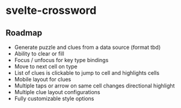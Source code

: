 # svelte-crossword

## Roadmap

- Generate puzzle and clues from a data source (format tbd)
- Ability to clear or fill
- Focus / unfocus for key type bindings
- Move to next cell on type
- List of clues is clickable to jump to cell and highlights cells
- Mobile layout for clues
- Multiple taps or arrow on same cell changes directional highlight
- Multiple clue layout configurations
- Fully customizable style options
